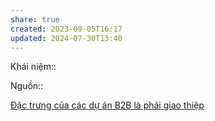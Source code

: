 ```yaml
---
share: true
created: 2023-09-05T16:17
updated: 2024-07-30T13:40
---
```

Khái niệm:: 

Nguồn:: 


[Đặc trưng của các dự án B2B là phải giao thiệp](../../../../%E2%9A%A1Hi%E1%BB%83u%20bi%E1%BA%BFt%20s%C3%A2u/Ki%E1%BA%BFm%20ti%E1%BB%81n/%C4%90%E1%BA%B7c%20tr%C6%B0ng%20c%E1%BB%A7a%20c%C3%A1c%20d%E1%BB%B1%20%C3%A1n%20B2B%20l%C3%A0%20ph%E1%BA%A3i%20giao%20thi%E1%BB%87p.md)
